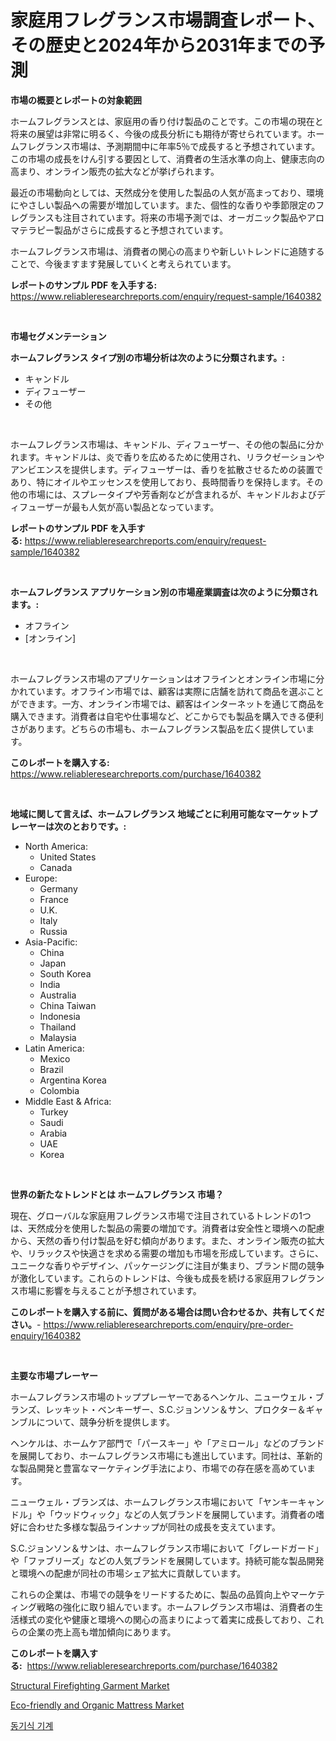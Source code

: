 <p><h1>家庭用フレグランス市場調査レポート、その歴史と2024年から2031年までの予測</h1></p><p><strong>市場の概要とレポートの対象範囲</strong></p>
<p><p>ホームフレグランスとは、家庭用の香り付け製品のことです。この市場の現在と将来の展望は非常に明るく、今後の成長分析にも期待が寄せられています。ホームフレグランス市場は、予測期間中に年率5％で成長すると予想されています。この市場の成長をけん引する要因として、消費者の生活水準の向上、健康志向の高まり、オンライン販売の拡大などが挙げられます。</p><p>最近の市場動向としては、天然成分を使用した製品の人気が高まっており、環境にやさしい製品への需要が増加しています。また、個性的な香りや季節限定のフレグランスも注目されています。将来の市場予測では、オーガニック製品やアロマテラピー製品がさらに成長すると予想されています。</p><p>ホームフレグランス市場は、消費者の関心の高まりや新しいトレンドに追随することで、今後ますます発展していくと考えられています。</p></p>
<p><strong>レポートのサンプル PDF を入手する:</strong> <a href="https://www.reliableresearchreports.com/enquiry/request-sample/1640382">https://www.reliableresearchreports.com/enquiry/request-sample/1640382</a></p>
<p>&nbsp;</p>
<p><strong>市場セグメンテーション</strong></p>
<p><strong>ホームフレグランス タイプ別の市場分析は次のように分類されます。:</strong></p>
<p><ul><li>キャンドル</li><li>ディフューザー</li><li>その他</li></ul></p>
<p>&nbsp;</p>
<p><p>ホームフレグランス市場は、キャンドル、ディフューザー、その他の製品に分かれます。キャンドルは、炎で香りを広めるために使用され、リラクゼーションやアンビエンスを提供します。ディフューザーは、香りを拡散させるための装置であり、特にオイルやエッセンスを使用しており、長時間香りを保持します。その他の市場には、スプレータイプや芳香剤などが含まれるが、キャンドルおよびディフューザーが最も人気が高い製品となっています。</p></p>
<p><strong>レポートのサンプル PDF を入手する:</strong>&nbsp;<a href="https://www.reliableresearchreports.com/enquiry/request-sample/1640382">https://www.reliableresearchreports.com/enquiry/request-sample/1640382</a></p>
<p>&nbsp;</p>
<p><strong> ホームフレグランス アプリケーション別の市場産業調査は次のように分類されます。:</strong></p>
<p><ul><li>オフライン</li><li>[オンライン]</li></ul></p>
<p>&nbsp;</p>
<p><p>ホームフレグランス市場のアプリケーションはオフラインとオンライン市場に分かれています。オフライン市場では、顧客は実際に店舗を訪れて商品を選ぶことができます。一方、オンライン市場では、顧客はインターネットを通じて商品を購入できます。消費者は自宅や仕事場など、どこからでも製品を購入できる便利さがあります。どちらの市場も、ホームフレグランス製品を広く提供しています。</p></p>
<p><strong>このレポートを購入する:</strong>&nbsp; <a href="https://www.reliableresearchreports.com/purchase/1640382">https://www.reliableresearchreports.com/purchase/1640382</a></p>
<p>&nbsp;</p>
<p><strong>地域に関して言えば、ホームフレグランス 地域ごとに利用可能なマーケットプレーヤーは次のとおりです。:</strong></p>
<p><ul>
    <li>
        North America:
        <ul>
            <li>United States</li>
            <li>Canada</li>
        </ul>
    </li>
    <li>
        Europe:
        <ul>
            <li>Germany</li>
            <li>France</li>
            <li>U.K.</li>
            <li>Italy</li>
            <li>Russia</li>
        </ul>
    </li>
    <li>
        Asia-Pacific:
        <ul>
            <li>China</li>
            <li>Japan</li>
            <li>South Korea</li>
            <li>India</li>
            <li>Australia</li>
            <li>China Taiwan</li>
            <li>Indonesia</li>
            <li>Thailand</li>
            <li>Malaysia</li>
        </ul>
    </li>
    <li>
        Latin America:
        <ul>
            <li>Mexico</li>
            <li>Brazil</li>
            <li>Argentina Korea</li>
            <li>Colombia</li>
        </ul>
    </li>
    <li>
        Middle East & Africa:
        <ul>
            <li>Turkey</li>
            <li>Saudi</li>
            <li>Arabia</li>
            <li>UAE</li>
            <li>Korea</li>
        </ul>
    </li>
    </ul></p>
<p>&nbsp;</p>
<p><strong>世界の新たなトレンドとは ホームフレグランス 市場？</strong></p>
<p><p>現在、グローバルな家庭用フレグランス市場で注目されているトレンドの1つは、天然成分を使用した製品の需要の増加です。消費者は安全性と環境への配慮から、天然の香り付け製品を好む傾向があります。また、オンライン販売の拡大や、リラックスや快適さを求める需要の増加も市場を形成しています。さらに、ユニークな香りやデザイン、パッケージングに注目が集まり、ブランド間の競争が激化しています。これらのトレンドは、今後も成長を続ける家庭用フレグランス市場に影響を与えることが予想されています。</p></p>
<p><strong>このレポートを購入する前に、質問がある場合は問い合わせるか、共有してください。</strong>- <a href="https://www.reliableresearchreports.com/enquiry/pre-order-enquiry/1640382">https://www.reliableresearchreports.com/enquiry/pre-order-enquiry/1640382</a></p>
<p>&nbsp;</p>
<p><strong>主要な市場プレーヤー</strong></p>
<p><p>ホームフレグランス市場のトッププレーヤーであるヘンケル、ニューウェル・ブランズ、レッキット・ベンキーザー、S.C.ジョンソン＆サン、プロクター＆ギャンブルについて、競争分析を提供します。</p><p>ヘンケルは、ホームケア部門で「パースキー」や「アミロール」などのブランドを展開しており、ホームフレグランス市場にも進出しています。同社は、革新的な製品開発と豊富なマーケティング手法により、市場での存在感を高めています。</p><p>ニューウェル・ブランズは、ホームフレグランス市場において「ヤンキーキャンドル」や「ウッドウィック」などの人気ブランドを展開しています。消費者の嗜好に合わせた多様な製品ラインナップが同社の成長を支えています。</p><p>S.C.ジョンソン＆サンは、ホームフレグランス市場において「グレードガード」や「ファブリーズ」などの人気ブランドを展開しています。持続可能な製品開発と環境への配慮が同社の市場シェア拡大に貢献しています。</p><p>これらの企業は、市場での競争をリードするために、製品の品質向上やマーケティング戦略の強化に取り組んでいます。ホームフレグランス市場は、消費者の生活様式の変化や健康と環境への関心の高まりによって着実に成長しており、これらの企業の売上高も増加傾向にあります。</p></p>
<p><strong>このレポートを購入する:</strong>&nbsp;&nbsp;<a href="https://www.reliableresearchreports.com/purchase/1640382">https://www.reliableresearchreports.com/purchase/1640382</a></p>
<p><p><a href="https://github.com/mharielmesa/Market-Research-Report-List-2/blob/main/structural-firefighting-garment-market.md">Structural Firefighting Garment Market</a></p><p><a href="https://github.com/dringals/Market-Research-Report-List-3/blob/main/eco-friendly-and-organic-mattress-market.md">Eco-friendly and Organic Mattress Market</a></p><p><a href="https://github.com/wallacBahrtyinger567686/Market-Research-Report-List-1/blob/main/86944398994.md">동기식 기계</a></p></p>